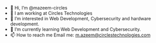 - 👋 Hi, I’m @mazeem-circles
- 👀 I am working at Circles Technologies
- 🌱 I’m interested in Web Development, Cybersecurity and hardware development.
- 💞️ I’m currently learning Web Development and Cybersecurity.
- 📫 How to reach me 
Email me: m.azeem@circlestechnologies.com

<!---
mazeem-circles/mazeem-circles is a ✨ special ✨ repository because its `README.md` (this file) appears on your GitHub profile.
You can click the Preview link to take a look at your changes.
--->
